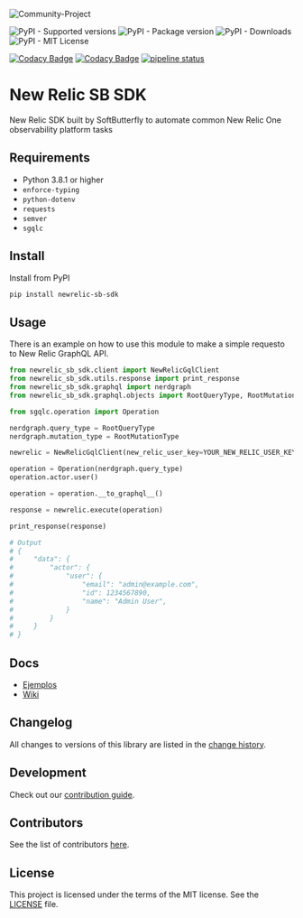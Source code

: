 ![Community-Project](https://gitlab.com/softbutterfly/open-source/open-source-office/-/raw/master/banners/softbutterfly-open-source--banner--community-project.png)

![PyPI - Supported versions](https://img.shields.io/pypi/pyversions/newrelic-sb-sdk)
![PyPI - Package version](https://img.shields.io/pypi/v/newrelic-sb-sdk)
![PyPI - Downloads](https://img.shields.io/pypi/dm/newrelic-sb-sdk)
![PyPI - MIT License](https://img.shields.io/pypi/l/newrelic-sb-sdk)

[![Codacy Badge](https://app.codacy.com/project/badge/Grade/1c25dec51e1c4a719be4c2d4ebe7eef6)](https://app.codacy.com/gl/softbutterfly/newrelic-sb-sdk/dashboard?utm_source=gl&utm_medium=referral&utm_content=&utm_campaign=Badge_grade)
[![Codacy Badge](https://app.codacy.com/project/badge/Coverage/1c25dec51e1c4a719be4c2d4ebe7eef6)](https://app.codacy.com/gl/softbutterfly/newrelic-sb-sdk/dashboard?utm_source=gl&utm_medium=referral&utm_content=&utm_campaign=Badge_coverage)
[![pipeline status](https://gitlab.com/softbutterfly/open-source/newrelic-sb-sdk/badges/master/pipeline.svg)](https://gitlab.com/softbutterfly/open-source/newrelic-sb-sdk/-/commits/master)

# New Relic SB SDK

New Relic SDK built by SoftButterfly to automate common New Relic One
observability platform tasks

## Requirements

* Python 3.8.1 or higher
* `enforce-typing`
* `python-dotenv`
* `requests`
* `semver`
* `sgqlc`

## Install

Install from PyPI

```bash
pip install newrelic-sb-sdk
```

## Usage

There is an example on how to use this module to make a simple requesto to New
Relic GraphQL API.

```python
from newrelic_sb_sdk.client import NewRelicGqlClient
from newrelic_sb_sdk.utils.response import print_response
from newrelic_sb_sdk.graphql import nerdgraph
from newrelic_sb_sdk.graphql.objects import RootQueryType, RootMutationType

from sgqlc.operation import Operation

nerdgraph.query_type = RootQueryType
nerdgraph.mutation_type = RootMutationType

newrelic = NewRelicGqlClient(new_relic_user_key=YOUR_NEW_RELIC_USER_KEY)

operation = Operation(nerdgraph.query_type)
operation.actor.user()

operation = operation.__to_graphql__()

response = newrelic.execute(operation)

print_response(response)

# Output
# {
#     "data": {
#         "actor": {
#             "user": {
#                 "email": "admin@example.com",
#                 "id": 1234567890,
#                 "name": "Admin User",
#             }
#         }
#     }
# }
```

## Docs

* [Ejemplos](https://gitlab.com/softbutterfly/open-source/newrelic-playground)
* [Wiki](https://softbutterfly.gitlab.io/open-source/newrelic-sb-sdk/)

## Changelog

All changes to versions of this library are listed in the [change history](./CHANGELOG.md).

## Development

Check out our [contribution guide](./CONTRIBUTING.md).

## Contributors

See the list of contributors [here](https://gitlab.com/softbutterfly/open-source/newrelic-sb-sdk/-/graphs/develop).

## License

This project is licensed under the terms of the MIT license. See the
<a href="./LICENSE.txt" download>LICENSE</a> file.
